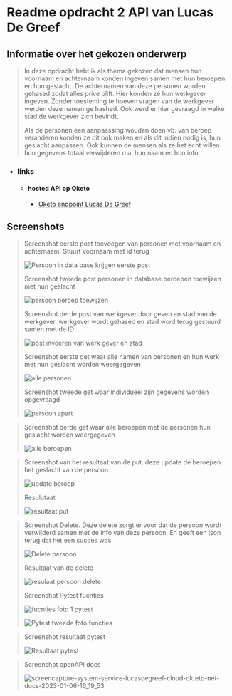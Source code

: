 # Readme opdracht 2 API van Lucas De Greef

## Informatie over het gekozen onderwerp
  >In deze opdracht hebt ik als thema gekozen dat mensen hun voornaam en achternaam konden ingeven samen met hun beroepen en hun geslacht.
  >De achternamen van deze personen worden gehased zodat alles prive blift.
  >Hier konden ze hun werkgever ingeven. Zonder toesteming te hoeven vragen van de werkgever werden deze namen ge hashed.
  >Ook werd er hier gevraagd in welke stad de werkgever zich bevindt.
  >
  >Als de personen een aanpasssing wouden doen vb. van beroep veranderen konden ze dit ook maken 
  >en als dit indien nodig is, hun geslacht aanpassen.
  >Ook kunnen de mensen als ze het echt willen hun gegevens totaal verwijderen o.a. hun naam en hun info.
  >
* ### links
  * #### hosted API op Oketo
    * [Oketo endpoint Lucas De Greef](https://system-service-lucasdegreef.cloud.okteto.net)

## Screenshots
>Screenshot eerste post toevoegen van personen met voornaam en achternaam. Stuurt voornaam met id terug
>
>![Persoon in data base krijgen eerste post](https://user-images.githubusercontent.com/82623056/211028353-96237943-e0a1-4209-ac8a-d4af441c592d.png)
>
>Screenshot tweede post personen in database beroepen toewijzen met hun geslacht
>
>![persoon beroep toewijzen](https://user-images.githubusercontent.com/82623056/211037776-f8a4061b-76d3-4aa7-9c4b-166d543aaf8e.png)
>
>Screenshot derde post van werkgever door geven en stad van de werkgever. werkgever wordt gehased en stad word terug 
>gestuurd samen met de ID
>
>![post invoeren van werk gever en stad](https://user-images.githubusercontent.com/82623056/211031924-e5eba604-6f43-43df-8474-df35282edf6b.png)
>
>Screenshot eerste get waar alle namen van personen en hun werk met hun geslacht worden weergegeven
>
>![alle personen](https://user-images.githubusercontent.com/82623056/211035385-8915f932-99d2-422c-8eb4-708a055c4472.png)
>
>Screenshot tweede get waar individueel zijn gegevens worden opgevraagd
>
>![persoon apart](https://user-images.githubusercontent.com/82623056/211037894-ce35668d-0284-46ab-8bcd-25698e78e5b3.png)
>

>Screenshot derde get waar alle beroepen met de personen hun geslacht worden weergegeven
>
>![alle beroepen](https://user-images.githubusercontent.com/82623056/211038637-65bdf386-3781-4ad5-a16e-d5caa7b8e291.png)
>

>Screenshot van het resultaat van de put. deze update de beroepen het geslacht van de persoon.
>
>![update beroep](https://user-images.githubusercontent.com/82623056/211039546-c8d2ba74-fa9f-4880-be28-2f67f7ccbee0.png)
>
>Resulutaat
>
>![resultaat put](https://user-images.githubusercontent.com/82623056/211039749-808e502a-c8a3-4bf8-9365-d43c00801bef.png)
>

>Screenshot Delete. Deze delete zorgt er voor dat de persoon wordt verwijderd samen met de info van deze persoon.
>En geeft een json terug dat het een succes was
>
>![Delete persoon ](https://user-images.githubusercontent.com/82623056/211040264-ac7e86dd-6931-4f6b-832d-3797feef3c40.png)
>
>Resultaat van de delete
>
>![resulaat persoon delete](https://user-images.githubusercontent.com/82623056/211040630-eee122c4-7c14-46f8-ad8c-cff0590f3c11.png)
>
>
>Screenshot Pytest fucnties
>
>![fucnties foto 1 pytest](https://user-images.githubusercontent.com/82623056/210456626-988880db-eca2-4acc-9536-3725fdeadb3d.png)
>
>![Pytest tweede foto functies](https://user-images.githubusercontent.com/82623056/210456706-1732872d-6379-4a33-b1e2-26fd420cacf4.png)


>Screenshot resultaat pytest
>
>![Resultaat pytest](https://user-images.githubusercontent.com/82623056/210456835-b3698469-31fd-4c0d-8e75-1ad4c14177ec.png)
>

>Screenshot openAPI docs
>
>![screencapture-system-service-lucasdegreef-cloud-okteto-net-docs-2023-01-06-16_19_53](https://user-images.githubusercontent.com/82623056/211042116-aeb996ed-4130-4501-ad76-db061f2561f0.png)

